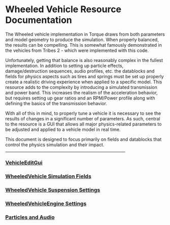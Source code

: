 <h1>Wheeled Vehicle Resource Documentation</h1>
<p>The Wheeled vehicle implementation in Torque draws from both parameters and model geometry to produce the simulation. When properly balanced, the results can be compelling. This is somewhat famously demonstrated in the vehicles from Tribes 2 - which were implemented with this code.</p>

<p>Unfortunately, getting that balance is also reasonably complex in the fullest implementation. In addition to setting up particle effects, damage/destruction sequences, audio profiles, etc. the datablocks and fields for physics aspects such as tires and springs must be set up properly create a realistic driving experience when applied to a specific model. This resource adds to the complexity by introducing a simulated transmission and power band. This increases the realism of the acceleration behavior, but requires setting up gear ratios and an RPM/Power profile along with defining the basics of the transmission behavior.</p>

With all of this in mind, to properly tune a vehicle it is necessary to see the results of changes in a significant number of parameters. As such, central to the resource is a GUI that allows all major physics-related parameters to be adjusted and applied to a vehicle model in real time.

<p>This document is designed to focus primarily on fields and datablocks that control the physics simulation and their impact.</p>
<hr width=75%>
<h3><a href="./VehicleEditGui.md">VehicleEditGui</a></h3>
<h3><a href="./WheeledVehicle_sim.md">WheeledVehicle Simulation Fields</a></h3>
<h3><a href="./WheeledVehicleSuspension.md">WheeledVehicle Suspension Settings</a></h3>
<h3><a href="./WheeledVehicleEngine.md">WheeledVehicleEngine Settings</a></h3>
<h3><a href="./WheeledVehicle_art.md">Particles and Audio</a></h3>
